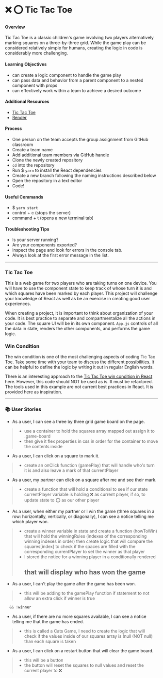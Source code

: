 # ❌ ⭕️ Tic Tac Toe

#### Overview

Tic Tac Toe is a classic children's game involving two players alternatively marking squares on a three-by-three grid. While the game play can be considered relatively simple for humans, creating the logic in code is considerably more challenging.

#### Learning Objectives

- can create a logic component to handle the game play
- can pass data and behavior from a parent component to a nested component with props
- can effectively work within a team to achieve a desired outcome

#### Additional Resources

- [Tic Tac Toe](https://en.wikipedia.org/wiki/Tic-tac-toe)
- [Render](https://render.com/docs/deploy-create-react-app)

#### Process

- One person on the team accepts the group assignment from GitHub classroom
- Create a team name
- Add additional team members via GitHub handle
- Clone the newly created repository
- `cd` into the repository
- Run $ `yarn` to install the React dependencies
- Create a new branch following the naming instructions described below
- Open the repository in a text editor
- Code!

#### Useful Commands

- $ `yarn start`
- control + c (stops the server)
- command + t (opens a new terminal tab)

#### Troubleshooting Tips

- Is your server running?
- Are your components exported?
- Inspect the page and look for errors in the console tab.
- Always look at the first error message in the list.

---

### Tic Tac Toe

This is a web game for two players who are taking turns on one device. You will have to use the component state to keep track of whose turn it is and which squares have been marked by each player. This project will challenge your knowledge of React as well as be an exercise in creating good user experiences.

When creating a project, it is important to think about organization of your code. It is best practice to separate and compartmentalize all the actions in your code. The square UI will be in its own component. `App.js` controls of all the data in state, renders the other components, and performs the game logic.

### Win Condition

The win condition is one of the most challenging aspects of coding Tic Tac Toe. Take some time with your team to discuss the different possibilities. It can be helpful to define the logic by writing it out in regular English words.

There is an interesting approach to the [Tic Tac Toe win condition in React](https://forum.freecodecamp.org/t/need-help-understanding-react-tic-tac-toe-winner-function/137840) here. However, this code should NOT be used as is. It must be refactored. The tools used in this example are not current best practices in React. It is provided here as inspiration.

---

### 📚 User Stories

- As a user, I can see a three by three grid game board on the page.
> - use a container to hold the squares array mapped out assign it to .game-board
> - then give it flex properties in css in order for the container to move the contents inside 

- As a user, I can click on a square to mark it.
> - create an onClick function (gamePlay) that will handle who's turn it is and also leave a mark of that currentPlayer

- As a user, my partner can click on a square after me and see their mark.
> - create a function that will hold a conditional to see if our state currentPlayer variable is holding ❌ as current player, if so, to update state to ⭕️ as our other player

- As a user, when either my partner or I win the game (three squares in a row: horizontally, vertically, or diagonally), I can see a notice telling me which player won.
> - create a winner variable in state and create a function (howToWin) that will hold the winningRules (indexes of the corresponding winning indexes in order) then create logic that will compare the squares[index] to check if the spaces are filled with the corresponding currentPlayer to set the winner as that player
> - I stored the notice for a winning player in a conditionally rendered <h2> that will display who has won the game

- As a user, I can't play the game after the game has been won.
> - this will be adding to the gamePlay function if statement to not allow an extra click if winner is true
```jsx
  && !winner
```

- As a user, if there are no more squares available, I can see a notice telling me that the game has ended.
> - this is called a Cats Game, I need to create the logic that will check if the values inside of our squares array is !null (NOT null) than each square is taken 

- As a user, I can click on a restart button that will clear the game board.
> - this will be a button
> - the button will reset the squares to null values and reset the current player to ❌